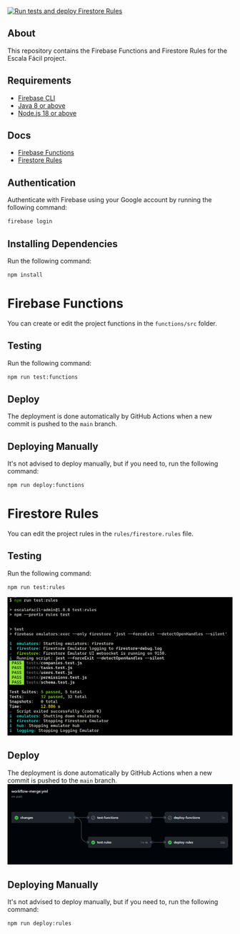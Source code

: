 [![Run tests and deploy Firestore Rules](https://github.com/EscalaFacil/admin/actions/workflows/workflow-merge.yml/badge.svg)](https://github.com/EscalaFacil/admin/actions/workflows/workflow-merge.yml)


## About
This repository contains the Firebase Functions and Firestore Rules for the Escala Fácil project.


## Requirements
- [Firebase CLI](https://firebase.google.com/docs/cli)
- [Java 8 or above](https://www.java.com/)
- [Node.js 18 or above](https://nodejs.org/)


## Docs
- [Firebase Functions](https://firebase.google.com/docs/functions/)
- [Firestore Rules](https://firebase.google.com/docs/rules)


## Authentication
Authenticate with Firebase using your Google account by running the following command:
```bash
firebase login
```


## Installing Dependencies
Run the following command:
```bash
npm install
``` 


# Firebase Functions
You can create or edit the project functions in the `functions/src` folder.

## Testing
Run the following command:
```bash
npm run test:functions
```

## Deploy
The deployment is done automatically by GitHub Actions when a new commit is pushed to the `main` branch.

## Deploying Manually
It's not advised to deploy manually, but if you need to, run the following command:
```bash
npm run deploy:functions
```


# Firestore Rules
You can edit the project rules in the `rules/firestore.rules` file.

## Testing
Run the following command:
```bash
npm run test:rules
```
![Testing Firestore Rules locally](assets/testing_rules.png)

## Deploy
The deployment is done automatically by GitHub Actions when a new commit is pushed to the `main` branch.
![Alt text](assets/ci_workflow.png)

## Deploying Manually
It's not advised to deploy manually, but if you need to, run the following command:
```bash
npm run deploy:rules
```